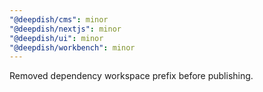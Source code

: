 ```yaml
---
"@deepdish/cms": minor
"@deepdish/nextjs": minor
"@deepdish/ui": minor
"@deepdish/workbench": minor
---
```


Removed dependency workspace prefix before publishing.

